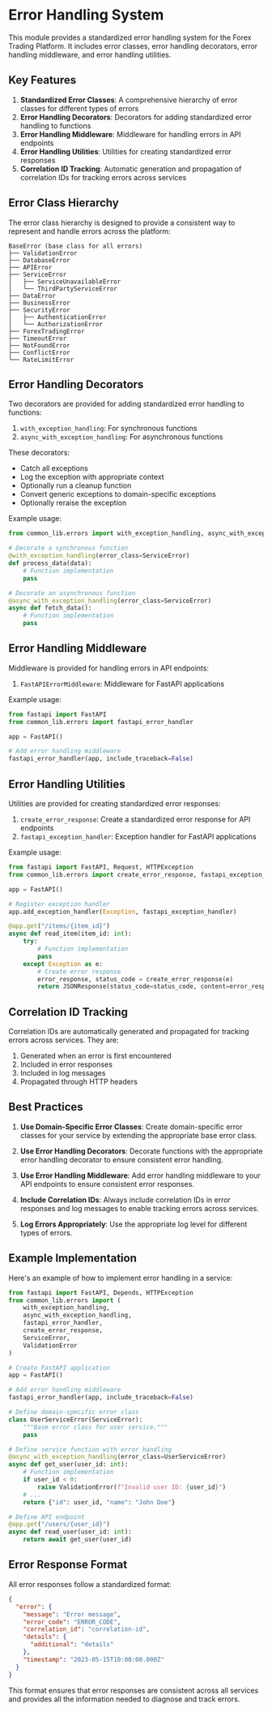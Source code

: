 # Error Handling System

This module provides a standardized error handling system for the Forex Trading Platform. It includes error classes, error handling decorators, error handling middleware, and error handling utilities.

## Key Features

1. **Standardized Error Classes**: A comprehensive hierarchy of error classes for different types of errors
2. **Error Handling Decorators**: Decorators for adding standardized error handling to functions
3. **Error Handling Middleware**: Middleware for handling errors in API endpoints
4. **Error Handling Utilities**: Utilities for creating standardized error responses
5. **Correlation ID Tracking**: Automatic generation and propagation of correlation IDs for tracking errors across services

## Error Class Hierarchy

The error class hierarchy is designed to provide a consistent way to represent and handle errors across the platform:

```
BaseError (base class for all errors)
├── ValidationError
├── DatabaseError
├── APIError
├── ServiceError
│   ├── ServiceUnavailableError
│   └── ThirdPartyServiceError
├── DataError
├── BusinessError
├── SecurityError
│   ├── AuthenticationError
│   └── AuthorizationError
├── ForexTradingError
├── TimeoutError
├── NotFoundError
├── ConflictError
└── RateLimitError
```

## Error Handling Decorators

Two decorators are provided for adding standardized error handling to functions:

1. `with_exception_handling`: For synchronous functions
2. `async_with_exception_handling`: For asynchronous functions

These decorators:
- Catch all exceptions
- Log the exception with appropriate context
- Optionally run a cleanup function
- Convert generic exceptions to domain-specific exceptions
- Optionally reraise the exception

Example usage:

```python
from common_lib.errors import with_exception_handling, async_with_exception_handling, ServiceError

# Decorate a synchronous function
@with_exception_handling(error_class=ServiceError)
def process_data(data):
    # Function implementation
    pass

# Decorate an asynchronous function
@async_with_exception_handling(error_class=ServiceError)
async def fetch_data():
    # Function implementation
    pass
```

## Error Handling Middleware

Middleware is provided for handling errors in API endpoints:

1. `FastAPIErrorMiddleware`: Middleware for FastAPI applications

Example usage:

```python
from fastapi import FastAPI
from common_lib.errors import fastapi_error_handler

app = FastAPI()

# Add error handling middleware
fastapi_error_handler(app, include_traceback=False)
```

## Error Handling Utilities

Utilities are provided for creating standardized error responses:

1. `create_error_response`: Create a standardized error response for API endpoints
2. `fastapi_exception_handler`: Exception handler for FastAPI applications

Example usage:

```python
from fastapi import FastAPI, Request, HTTPException
from common_lib.errors import create_error_response, fastapi_exception_handler

app = FastAPI()

# Register exception handler
app.add_exception_handler(Exception, fastapi_exception_handler)

@app.get("/items/{item_id}")
async def read_item(item_id: int):
    try:
        # Function implementation
        pass
    except Exception as e:
        # Create error response
        error_response, status_code = create_error_response(e)
        return JSONResponse(status_code=status_code, content=error_response)
```

## Correlation ID Tracking

Correlation IDs are automatically generated and propagated for tracking errors across services. They are:

1. Generated when an error is first encountered
2. Included in error responses
3. Included in log messages
4. Propagated through HTTP headers

## Best Practices

1. **Use Domain-Specific Error Classes**: Create domain-specific error classes for your service by extending the appropriate base error class.

2. **Use Error Handling Decorators**: Decorate functions with the appropriate error handling decorator to ensure consistent error handling.

3. **Use Error Handling Middleware**: Add error handling middleware to your API endpoints to ensure consistent error responses.

4. **Include Correlation IDs**: Always include correlation IDs in error responses and log messages to enable tracking errors across services.

5. **Log Errors Appropriately**: Use the appropriate log level for different types of errors.

## Example Implementation

Here's an example of how to implement error handling in a service:

```python
from fastapi import FastAPI, Depends, HTTPException
from common_lib.errors import (
    with_exception_handling,
    async_with_exception_handling,
    fastapi_error_handler,
    create_error_response,
    ServiceError,
    ValidationError
)

# Create FastAPI application
app = FastAPI()

# Add error handling middleware
fastapi_error_handler(app, include_traceback=False)

# Define domain-specific error class
class UserServiceError(ServiceError):
    """Base error class for user service."""
    pass

# Define service function with error handling
@async_with_exception_handling(error_class=UserServiceError)
async def get_user(user_id: int):
    # Function implementation
    if user_id < 0:
        raise ValidationError(f"Invalid user ID: {user_id}")
    # ...
    return {"id": user_id, "name": "John Doe"}

# Define API endpoint
@app.get("/users/{user_id}")
async def read_user(user_id: int):
    return await get_user(user_id)
```

## Error Response Format

All error responses follow a standardized format:

```json
{
  "error": {
    "message": "Error message",
    "error_code": "ERROR_CODE",
    "correlation_id": "correlation-id",
    "details": {
      "additional": "details"
    },
    "timestamp": "2023-05-15T10:00:00.000Z"
  }
}
```

This format ensures that error responses are consistent across all services and provides all the information needed to diagnose and track errors.
